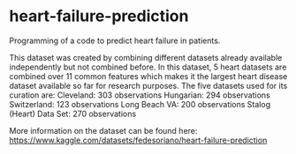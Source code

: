 # heart-failure-prediction
Programming of a code to predict heart failure in patients. 

This dataset was created by combining different datasets already available independently but not combined before. In this dataset, 5 heart datasets are combined over 11 common features which makes it the largest heart disease dataset available so far for research purposes. The five datasets used for its curation are:
Cleveland: 303 observations
Hungarian: 294 observations
Switzerland: 123 observations
Long Beach VA: 200 observations
Stalog (Heart) Data Set: 270 observations

More information on the dataset can be found here: https://www.kaggle.com/datasets/fedesoriano/heart-failure-prediction
